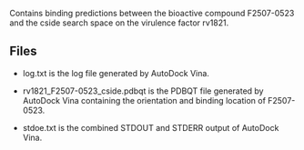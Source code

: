 Contains binding predictions between the bioactive compound F2507-0523 and the cside search space on the virulence factor rv1821.

## Files

- log.txt is the log file generated by AutoDock Vina.

- rv1821_F2507-0523_cside.pdbqt is the PDBQT file generated by AutoDock Vina containing the orientation and binding location of F2507-0523.

- stdoe.txt is the combined STDOUT and STDERR output of AutoDock Vina.

